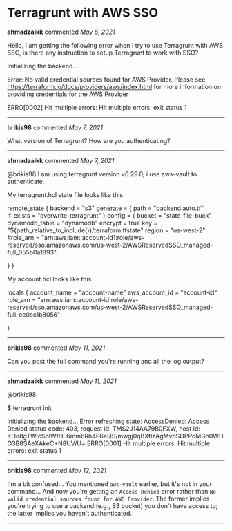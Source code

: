 # Terragrunt with AWS SSO

**ahmadzaikk** commented *May 6, 2021*

Hello,
I am getting the following error when I try to use Terragrunt with AWS SSO, is there any instruction to setup Terragrunt to work with SSO?

Initializing the backend...

Error: No valid credential sources found for AWS Provider.
        Please see https://terraform.io/docs/providers/aws/index.html for more information on
        providing credentials for the AWS Provider


ERRO[0002] Hit multiple errors:
Hit multiple errors:
exit status 1 
<br />
***


**brikis98** commented *May 7, 2021*

What version of Terragrunt? How are you authenticating?
***

**ahmadzaikk** commented *May 7, 2021*

@brikis98 I am using terragrunt version v0.29.0, i use aws-vault to authenticate. 

My terragrunt.hcl  state file looks like this


remote_state {
  backend = "s3"
  generate = {
    path      = "backend.auto.tf"
    if_exists = "overwrite_terragrunt"
  }
  config = {
    bucket         = "state-file-buck"
    dynamodb_table = "dynamodb"
    encrypt        = true
    key            = "${path_relative_to_include()}/terraform.tfstate"
    region         = "us-west-2"
    #role_arn        = "arn:aws:iam::account-id1:role/aws-reserved/sso.amazonaws.com/us-west-2/AWSReservedSSO_managed-full_055b0a1893"
 
  }
}

My account.hcl looks like this

locals {
  account_name   = "account-name"
  aws_account_id = "account-id"
  role_arn = "arn:aws:iam::account-id:role/aws-reserved/sso.amazonaws.com/us-west-2/AWSReservedSSO_managed-full_ee0cc1b8056"
  
}


***

**brikis98** commented *May 11, 2021*

Can you post the full command you're running and all the log output?
***

**ahmadzaikk** commented *May 11, 2021*

@brikis98 

 $ terragrunt init

Initializing the backend...
Error refreshing state: AccessDenied: Access Denied
        status code: 403, request id: TMS2J14AA79B0FXW, host id: KHo8gTWicSplWfHL6mm6Rh4P6eQS/mwgj0qBXtIzAgMvoSOPPoMGn0WHO3B8SAeXAkeC+N8UV/U=
ERRO[0001] Hit multiple errors:
Hit multiple errors:
exit status 1 
***

**brikis98** commented *May 12, 2021*

I'm a bit confused... You mentioned `aws-vault` earlier, but it's not in your command... And now you're getting an `Access Denied` error rather than `No valid credential sources found for AWS Provider`. The former implies you're trying to use a backend (e.g., S3 bucket) you don't have access to; the latter implies you haven't authenticated.
***

